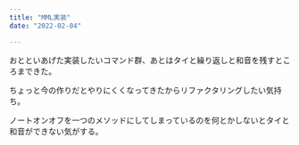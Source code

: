 ```yaml
---
title: "MML実装"
date: "2022-02-04"

---
```


おとといあげた実装したいコマンド群、あとはタイと繰り返しと和音を残すところまできた。

ちょっと今の作りだとやりにくくなってきたからリファクタリングしたい気持ち。

ノートオンオフを一つのメソッドにしてしまっているのを何とかしないとタイと和音ができない気がする。

